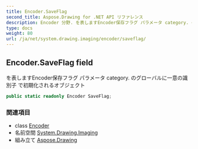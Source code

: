 ```yaml
---
title: Encoder.SaveFlag
second_title: Aspose.Drawing for .NET API リファレンス
description: Encoder 分野. を表しますEncoder保存フラグ パラメータ category. のグローバルに一意の識別子 で初期化されるオブジェクト
type: docs
weight: 80
url: /ja/net/system.drawing.imaging/encoder/saveflag/
---
```

## Encoder.SaveFlag field

を表しますEncoder保存フラグ パラメータ category. のグローバルに一意の識別子 で初期化されるオブジェクト

```csharp
public static readonly Encoder SaveFlag;
```

### 関連項目

* class [Encoder](../)
* 名前空間 [System.Drawing.Imaging](../../encoder/)
* 組み立て [Aspose.Drawing](../../../)


